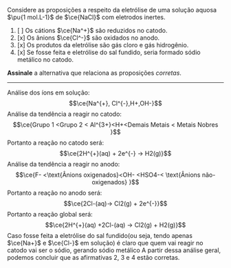 Considere as proposições a respeito da eletrólise de uma solução aquosa $\pu{1 mol.L-1}$ de $\ce{NaCl}$ com eletrodos inertes.

1. [ ] Os cátions $\ce{Na^+}$ são reduzidos no catodo.
2. [x] Os ânions $\ce{Cl^-}$ são oxidados no anodo.
3. [x] Os produtos da eletrólise são gás cloro e gás hidrogênio.
4. [x] Se fosse feita e eletrólise do sal fundido, seria formado sódio metálico no catodo.

**Assinale** a alternativa que relaciona as proposições *corretas*.

---

Análise dos íons em solução:
$$\ce{Na^{+}, Cl^{-},H+,OH-}$$
Análise da tendência a reagir no catodo:
$$\ce{Grupo  1 <Grupo 2 < Al^{3+}<H+<Demais Metais < Metais Nobres }$$
Portanto a reação no catodo será:
$$\ce{2H^{+}(aq) + 2e^{-} -> H2(g)}$$
Análise da tendência a reagir no anodo: 
$$\ce{F- <\text{Ânions oxigenados}<OH- <HSO4-< \text{Ânions não-oxigenados} }$$
Portanto a reação no anodo será:
$$\ce{2Cl-(aq)-> Cl2(g) + 2e^{-}}$$
Portanto a reação global será:
$$\ce{2H^{+}(aq) +2Cl-(aq) -> Cl2(g) + H2(g)}$$
Caso fosse feita a eletrólise do sal fundido(ou seja, tendo apenas $\ce{Na+}$ e $\ce{Cl-}$ em solução) é claro que quem vai reagir no catodo vai ser o sódio, gerando sódio metálico
A partir dessa análise geral, podemos concluir que as afirmativas 2, 3 e 4 estão corretas.

